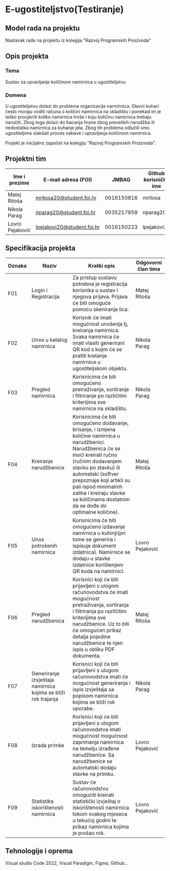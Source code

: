 

# E-ugostiteljstvo(Testiranje)


## Model rada na projektu
 Nastavak rada na projektu iz kolegija "Razvoj Programskih Proizvoda"

## Opis projekta

### Tema
Sustav za upravljanje količinom namirnica u ugostiteljstvu
### Domena
U ugostiteljstvu dolazi do problema organizacije narmirnica. Glavni kuhari često moraju voditi računa o količini namirnica na skladištu i ponekad im je teško procjeniti koliko namirnica troše i koju količinu namirnica trebaju naručiti. Zbog toga dolazi do bacanja hrane zbog prevelikih narudžba ili nedostatka namirnica za kuhanje jela. Zbog tih problema odlučili smo ugostiteljima olakšati proces nabave i upravljanja količinom namirnica.

Projekt je inicijalno započet na kolegiju "Razvoj Programskih Proizvoda".

## Projektni tim

Ime i prezime | E-mail adresa (FOI) | JMBAG | Github korisničko ime
------------  | ------------------- | ----- | ---------------------
Matej Ritoša | mritosa20@student.foi.hr | 0016150816 | mritosa
Nikola Parag | nparag20@student.foi.hr | 0035217959 | nparag20
Lovro Pejaković | lpejakovi20@student.foi.hr | 0016150223 | lpejakovi20
## Specifikacija projekta

Oznaka | Naziv | Kratki opis | Odgovorni član tima
------ | ----- | ----------- | -------------------
F01 | Login i Registracija | Za pristup sustavu potrebna je registracija korisnika u sustav i njegova prijava. Prijava će biti omoguće pomoću skeniranja lica. | Matej Ritoša
F02 | Unos u katalog namirnica | Korisnik će imati mogućnost unošenja tj, kreiranja namirnica. Svaka namirnica će imati vlasiti generirani QR kod s kojim će se pratiti kretanje namirnice u ugostiteljskom objektu. | Nikola Parag
F03 | Pregled namirnica | Korisnicima će biti omogućeno pretraživanje, sortiranje i filtriranje po različitim kriterijima sve namirnice na skladištu. | Nikola Parag
F04 | Kreiranje narudžbenice | Korisnicima će biti omogućeno dodavanje, brisanje, i izmjena količine namirnica u narudžbenici. Narudžbenica će se moći kreirati ručno (ručnim dodavanjem stavku po stavku) ili automatski (softver prepoznaje koji artikli su pali ispod minimalnih zaliha i kreiraju stavke sa količinama dostatnim da se dođe do optimalne količine). | Matej Ritoša
F05 | Unos potrošenih namirnica | Korisnicima će biti omogućeno izdavanje namirnica u kuhinji(pri tome se generira i ispisuje dokument izdatnica). Namirnice se dodaju u stavke izdatnice korištenjem QR koda na namirnici.  | Lovro Pejaković
F06 | Pregled narudžbenica | Korisnici koji će biti prijavljeni s ulogom računovodstva će imati mogućnost pretraživanja, sortiranja i filtriranja po različitim kriterijima sve narudžbenice. Uz to biti će omogućen prikaz detalja pojedine narudžbenice te njen ispis u obliku PDF dokumenta. | Matej Ritoša
F07 | Generiranje izvještaja namirnica kojima se bliži rok trajanja | Korisnici koji će biti prijavljeni s ulogom računovodstva  imati će mogućnost generiranja i ispis izvještaja sa popisom namirnica kojima se bliži rok uporabe. | Nikola Parag
F08 | Izrada primke | Korisnici koji će biti prijavljeni s ulogom računovodstva imati mogućnost mogućnost zaprimanja namirnica na temelju izrađene narudžbenice. Sa narudžbenice se automatski dodaju stavke na primku. | Lovro Pejaković
F09 | Statistika iskorištenosti namirnica  | Sustav će računovodstvu omogućiti kreirati statistički izvještaj o iskorištenosti namirnica tokom svakog mjeseca u tekućoj godini te prikaz namirnica kojima je prošao rok. | Lovro Pejaković

## Tehnologije i oprema
Visual studio Code 2022, Visual Paradigm, Figma, Github...
